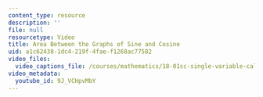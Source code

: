 ```yaml
---
content_type: resource
description: ''
file: null
resourcetype: Video
title: Area Between the Graphs of Sine and Cosine
uid: a1c62438-1dc4-219f-4fae-f1268ac77582
video_files:
  video_captions_file: /courses/mathematics/18-01sc-single-variable-calculus-fall-2010/unit-3-the-definite-integral-and-its-applications/part-b-second-fundamental-theorem-areas-volumes/session-56-geometric-interpretation-of-definite-integrals/area-between-the-graphs-of-sine-and-cosine/9J_VCHpvMbY.vtt
video_metadata:
  youtube_id: 9J_VCHpvMbY
---
```

